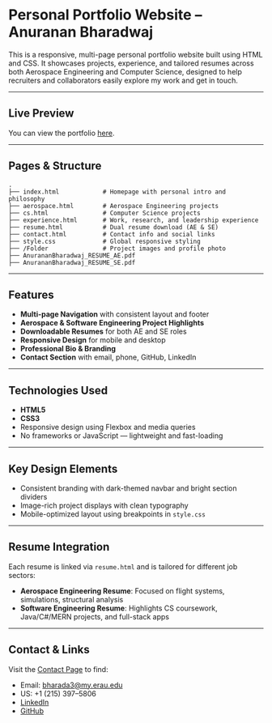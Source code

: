 # Personal Portfolio Website – Anuranan Bharadwaj

This is a responsive, multi-page personal portfolio website built using HTML and CSS. It showcases projects, experience, and tailored resumes across both Aerospace Engineering and Computer Science, designed to help recruiters and collaborators easily explore my work and get in touch.

---

## Live Preview

You can view the portfolio [here](https://anuranan.info/).

---

## Pages & Structure

```
.
├── index.html            # Homepage with personal intro and philosophy
├── aerospace.html        # Aerospace Engineering projects
├── cs.html               # Computer Science projects
├── experience.html       # Work, research, and leadership experience
├── resume.html           # Dual resume download (AE & SE)
├── contact.html          # Contact info and social links
├── style.css             # Global responsive styling
├── /Folder               # Project images and profile photo
├── AnurananBharadwaj_RESUME_AE.pdf
├── AnurananBharadwaj_RESUME_SE.pdf
```

---

## Features

- **Multi-page Navigation** with consistent layout and footer
- **Aerospace & Software Engineering Project Highlights**
- **Downloadable Resumes** for both AE and SE roles
- **Responsive Design** for mobile and desktop
- **Professional Bio & Branding**
- **Contact Section** with email, phone, GitHub, LinkedIn

---

## Technologies Used

- **HTML5**
- **CSS3**
- Responsive design using Flexbox and media queries
- No frameworks or JavaScript — lightweight and fast-loading

---

## Key Design Elements

- Consistent branding with dark-themed navbar and bright section dividers
- Image-rich project displays with clean typography
- Mobile-optimized layout using breakpoints in `style.css`

---

## Resume Integration

Each resume is linked via `resume.html` and is tailored for different job sectors:
- **Aerospace Engineering Resume**: Focused on flight systems, simulations, structural analysis
- **Software Engineering Resume**: Highlights CS coursework, Java/C#/MERN projects, and full-stack apps

---

## Contact & Links

Visit the [Contact Page](https://anuranan.info/contact.html) to find:
- Email: [bharada3@my.erau.edu](mailto:bharada3@my.erau.edu)
- US: +1 (215) 397–5806
- [LinkedIn](https://linkedin.com/in/anuranan-bharadwaj)
- [GitHub](https://github.com/anuranan10)
